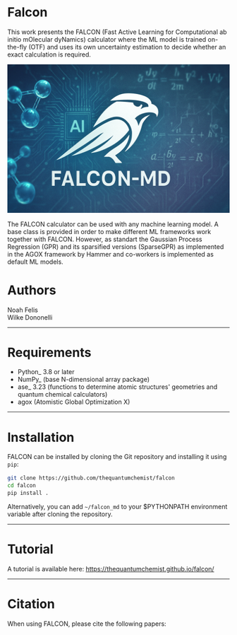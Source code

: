 # Falcon
This work presents the FALCON (Fast Active Learning for Computational ab initio mOlecular dyNamics) calculator where the ML model is trained on-the-fly (OTF) and uses its own uncertainty estimation to decide whether an exact calculation is required. 

![Alt text](FALCON_MD.png?raw=true "FALCON")

The FALCON calculator can be used with any machine learning model. A base class is provided in order to make different ML frameworks work together with FALCON.
However, as standart the Gaussian Process Regression (GPR) and its sparsified versions (SparseGPR) as implemented in the AGOX framework by Hammer and co-workers is implemented as default ML models.


# Authors
Noah Felis  
Wilke Dononelli

------------

# Requirements
* Python_ 3.8 or later
* NumPy_ (base N-dimensional array package)
* ase_ 3.23 (functions to determine atomic structures' geometries and quantum chemical calculators)
* agox (Atomistic Global Optimization X)

------------

# Installation
FALCON can be installed by cloning the Git repository and installing it using `pip`:

```bash
git clone https://github.com/thequantumchemist/falcon
cd falcon
pip install .
```

Alternatively, you can add ``~/falcon_md`` to your $PYTHONPATH environment variable after cloning the repository.

------------

# Tutorial
A tutorial is available here: https://thequantumchemist.github.io/falcon/

------------

# Citation
When using FALCON, please cite the following papers:
